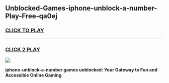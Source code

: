 
## Unblocked-Games-iphone-unblock-a-number-Play-Free-qa0ej
<h3>
<a href="https://premium76.site?title=iphone-unblock-a-number&ref=20M">CLICK TO PLAY</a></h3>
<hr>

<h3>
<a href="https://premium76.site?title=iphone-unblock-a-number&ref=20M">CLICK 2 PLAY</a>
  
</h3>

<a href="https://premium76.site?title=iphone-unblock-a-number&ref=19M"><img src="https://clearcache.store/games.png"></a>


**iphone-unblock-a-number games unblocked: Your Gateway to Fun and Accessible Online Gaming**
